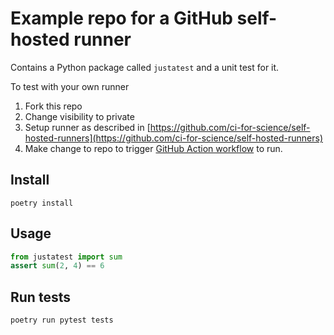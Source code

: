 # Example repo for a GitHub self-hosted runner

Contains a Python package called `justatest` and a unit test for it.

To test with your own runner

1. Fork this repo
2. Change visibility to private
3. Setup runner as described in [https://github.com/ci-for-science/self-hosted-runners](https://github.com/ci-for-science/self-hosted-runners)
4. Make change to repo to trigger [GitHub Action workflow](.github/workflows/ci.yml) to run.

## Install

```shell
poetry install
```

## Usage

```python
from justatest import sum
assert sum(2, 4) == 6
```

## Run tests

```shell
poetry run pytest tests
```
